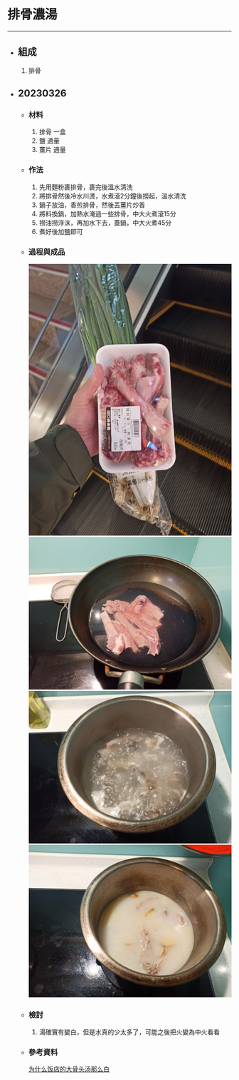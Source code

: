 # 排骨濃湯
---
+ ## 組成
  1. 排骨

+ ## 20230326
  + ### 材料
    1. 排骨 一盒
    2. 鹽  適量
    3. 薑片 適量
  
  + ### 作法
    1. 先用麵粉裹排骨，裹完後溫水清洗
    2. 將排骨然後冷水川燙，水煮滾2分鐘後撈起，溫水清洗
    3. 鍋子放油，香煎排骨，然後丟薑片炒香
    4. 將料換鍋，加熱水淹過一些排骨，中大火煮滾15分
    5. 撈油撈浮沫，再加水下去，蓋鍋，中大火煮45分
    6. 煮好後加鹽即可
  
  + ### 過程與成品
    ![](../../Image/20230326_1.jpg)
    ![](../../Image/20230326_2.jpg)
    ![](../../Image/20230326_3.jpg)
    ![](../../Image/20230326_4.jpg)
  
  + ### 檢討
    1. 湯確實有變白，但是水真的少太多了，可能之後把火變為中火看看
  
  + ### 參考資料
    [为什么饭店的大骨头汤那么白](https://youtu.be/D8ScelD4e2w)